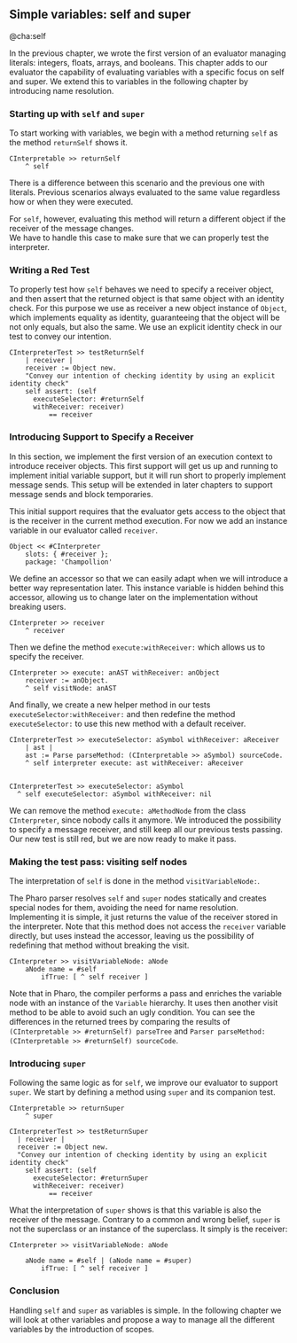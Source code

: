 ## Simple variables: self and super 
@cha:self

In the previous chapter,  we wrote the first version of an evaluator managing literals: integers, floats, arrays, and booleans.
This chapter adds to our evaluator the capability of evaluating variables 
with a specific focus on self and super. 
We extend this to variables in the following chapter by introducing name resolution.





### Starting up with `self` and `super`

To start working with variables, we begin with a method returning `self` as the method `returnSelf` shows it.

```
CInterpretable >> returnSelf
	^ self
```

There is a difference between this scenario and the previous one with literals.
Previous scenarios always evaluated to the same value regardless how or when they were executed.

For `self`, however, evaluating this method will return a different object if the receiver of the message changes.  
We have to handle this case to make sure that we can properly test the interpreter. 

### Writing a Red Test

To properly test how `self` behaves we need to specify a receiver object, and then assert that the returned object is that same object with an identity check.
For this purpose we use as receiver a new object instance of `Object`, which implements equality as identity, guaranteeing that the object will be not only equals, but also the same. We use an explicit identity check in our test to convey our intention.

```
CInterpreterTest >> testReturnSelf
	| receiver |
	receiver := Object new.
 	"Convey our intention of checking identity by using an explicit identity check"
	self assert: (self
      executeSelector: #returnSelf
      withReceiver: receiver)
          == receiver

```


### Introducing Support to Specify a Receiver

In this section, we implement the first version of an execution context to introduce receiver objects.
This first support will get us up and running to implement initial variable support, but it will run short to properly implement message sends. 
This setup will be extended in later chapters to support message sends and block temporaries.

This initial support requires that the evaluator gets access to the object that is the receiver in the current method execution.
For now we add an instance variable in our evaluator called `receiver`.

```
Object << #CInterpreter
	slots: { #receiver };
	package: 'Champollion'
```


We define an accessor so that we can easily adapt when we will introduce a better way representation later.
This instance variable is hidden behind this accessor, allowing us to change later on the implementation without breaking users.

```
CInterpreter >> receiver 
	^ receiver
```



Then we define the method `execute:withReceiver:` which allows us to specify the receiver.

```
CInterpreter >> execute: anAST withReceiver: anObject
	receiver := anObject.
	^ self visitNode: anAST
```


And finally, we create a new helper method in our tests `executeSelector:withReceiver:` and then redefine the method `executeSelector:` to use this new method with a default receiver.

```
CInterpreterTest >> executeSelector: aSymbol withReceiver: aReceiver
	| ast |
	ast := Parse parseMethod: (CInterpretable >> aSymbol) sourceCode.
	^ self interpreter execute: ast withReceiver: aReceiver


CInterpreterTest >> executeSelector: aSymbol
  ^ self executeSelector: aSymbol withReceiver: nil
```

We can remove the method `execute: aMethodNode` from the class `CInterpreter`, since nobody calls it anymore. 
We introduced the possibility to specify a message receiver, and still keep all our previous tests passing. 
Our new test is still red, but we are now ready to make it pass.

### Making the test pass: visiting self nodes

The interpretation of `self` is done in the method `visitVariableNode:`.

The Pharo parser resolves `self` and `super` nodes statically and creates special nodes for them, avoiding the need for name resolution.
Implementing it is simple, it just returns the value of the receiver stored in the interpreter.
Note that this method does not access the `receiver` variable directly, but uses instead the accessor, leaving us the possibility of redefining that method without breaking the visit.

```
CInterpreter >> visitVariableNode: aNode
	aNode name = #self 
		ifTrue: [ ^ self receiver ]
```


Note that in Pharo, the compiler performs a pass and enriches the variable node with an instance of the `Variable` hierarchy. 
It uses then another visit method to be able to avoid such an ugly condition.
You can see the differences in the returned trees by comparing the results of  `(CInterpretable >> #returnSelf) parseTree` and `Parser parseMethod: (CInterpretable >> #returnSelf) sourceCode`.



### Introducing `super`

Following the same logic as for `self`, we improve our evaluator to support `super`.
We start by defining a method using `super` and its companion test.

```
CInterpretable >> returnSuper
	^ super
```


```
CInterpreterTest >> testReturnSuper
  | receiver |
  receiver := Object new.
  "Convey our intention of checking identity by using an explicit identity check"
	self assert: (self
      executeSelector: #returnSuper
      withReceiver: receiver)
          == receiver
```


What the interpretation of `super` shows is that this variable is also the receiver of the message.
Contrary to a common and wrong belief, `super` is not the superclass or an instance of the superclass.
It simply is the receiver:

```
CInterpreter >> visitVariableNode: aNode
	
	aNode name = #self | (aNode name = #super)
		ifTrue: [ ^ self receiver ]
```

### Conclusion

Handling `self` and `super` as variables is simple. In the following chapter we will look at other variables and propose 
a way to manage all the different variables by the introduction of scopes. 
